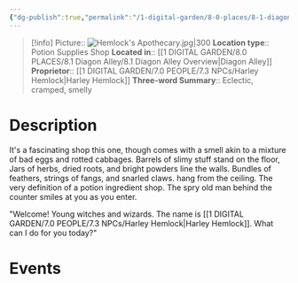 ```yaml
---
{"dg-publish":true,"permalink":"/1-digital-garden/8-0-places/8-1-diagon-alley/8-1-2-hemlock-s-apothecary/","tags":["#place","diagon-alley","#shop"]}
---
```


>[!info]
>Picture:: ![Hemlock's Apothecary.jpg|300](/img/user/1%20DIGITAL%20GARDEN/Images%20&%20Banners/Hemlock's%20Apothecary.jpg)
>**Location type**:: Potion Supplies Shop 
>**Located in**:: [[1 DIGITAL GARDEN/8.0 PLACES/8.1 Diagon Alley/8.1 Diagon Alley Overview\|Diagon Alley]]
>**Proprietor**:: [[1 DIGITAL GARDEN/7.0 PEOPLE/7.3 NPCs/Harley Hemlock\|Harley Hemlock]]
>**Three-word Summary**:: Eclectic, cramped, smelly 

# Description

It's a fascinating shop this one, though comes with a smell akin to a mixture of bad eggs and rotted cabbages. Barrels of slimy stuff stand on the floor, Jars of herbs, dried roots, and bright powders line the walls. Bundles of feathers, strings of fangs, and snarled claws. hang from the ceiling. The very definition of a potion ingredient shop. The spry old man behind the counter smiles at you as you enter.

"Welcome! Young witches and wizards. The name is [[1 DIGITAL GARDEN/7.0 PEOPLE/7.3 NPCs/Harley Hemlock\|Harley Hemlock]]. What can I do for you today?"

# Events

